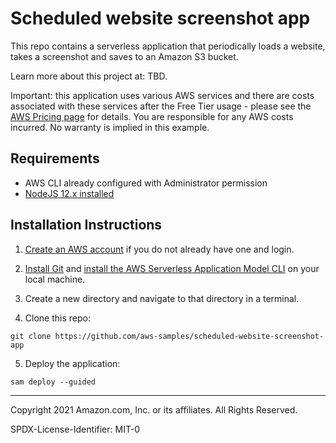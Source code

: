 # Scheduled website screenshot app

This repo contains a serverless application that periodically loads a website, takes a screenshot and saves to an Amazon S3 bucket.

Learn more about this project at: TBD.

Important: this application uses various AWS services and there are costs associated with these services after the Free Tier usage - please see the [AWS Pricing page](https://aws.amazon.com/pricing/) for details. You are responsible for any AWS costs incurred. No warranty is implied in this example.

## Requirements

* AWS CLI already configured with Administrator permission
* [NodeJS 12.x installed](https://nodejs.org/en/download/)

## Installation Instructions

1. [Create an AWS account](https://portal.aws.amazon.com/gp/aws/developer/registration/index.html) if you do not already have one and login.

2. [Install Git](https://git-scm.com/book/en/v2/Getting-Started-Installing-Git) and [install the AWS Serverless Application Model CLI](https://docs.aws.amazon.com/serverless-application-model/latest/developerguide/serverless-sam-cli-install.html) on your local machine.

3. Create a new directory and navigate to that directory in a terminal.

4. Clone this repo:

```
git clone https://github.com/aws-samples/scheduled-website-screenshot-app
```

5. Deploy the application:
```
sam deploy --guided
```

----
Copyright 2021 Amazon.com, Inc. or its affiliates. All Rights Reserved.

SPDX-License-Identifier: MIT-0
